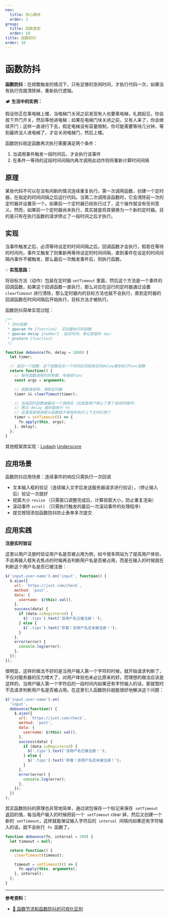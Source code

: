 ```yaml
---
nav:
  title: 核心模块
  order: 3
group:
  title: 函数类型
  order: 10
title: 函数防抖
order: 10
---
```


# 函数防抖

**函数防抖**：在频繁触发的情况下，只有足够的空闲时间，才执行代码一次，如果没有执行完就清除掉，重新执行逻辑。

🏕 **生活中的实例：**

假设你正在乘电梯上楼，当电梯门关闭之前发现有人也要乘电梯，礼貌起见，你会按下开门开关，然后等他进电梯；如果在电梯门块关闭之前，又有人来了，你会继续开门；这样一直进行下去，假定电梯没有容量限制，你可能需要等待几分钟，等到最终没人进电梯了，才会关闭电梯门，然后上楼。

函数防抖规定函数再次执行需要满足两个条件：

1. 当调用事件触发一段时间后，才会执行该事件
2. 在条件一等待的这段时间间隔内再次调用此动作则将重新计算时间间隔

## 原理

某些代码不可以在没有间断的情况连续重复执行。第一次调用函数，创建一个定时器，在指定的时间间隔之后运行代码。当第二次调用该函数时，它会清除前一次的定时器并设置另一个。如果前一个定时器已经执行过了，这个操作就没有任何意义。然而，如果前一个定时器尚未执行，其实就是将其替换为一个新的定时器。目的是只有在执行函数的请求停止了一段时间之后才执行。

## 实现

当事件触发之后，必须等待设定的时间间隔之后，回调函数才会执行，假若在等待的时间内，事件又触发了则重新再等待设定的时间间隔，直到事件在设定的时间间隔内事件不被触发，那么最后一次触发事件后，则执行函数。

💡 **实现思路：**

将目标方法（动作）包装在定时器 `setTimeout` 里面，然后这个方法是一个事件的回调函数，如果这个回调函数一直执行，那么对应在运行的定时器通过设置 `clearTimeout` 进行清除，那么定时器内的目标方法也就不会执行，直到定时器的回调函数在时间间隔后开始执行，目标方法才被执行。

函数防抖简单实现过程：

```js
/**
 * 防抖函数
 * @param fn {function}  实际要执行的函数
 * @param delay {number}  延迟时间，单位是毫秒（ms）
 * @return {function}
 */

function debounce(fn, delay = 1000) {
  let timer;

  // 返回一个函数，这个函数会在一个时间区间结束后的delay毫秒执行func函数
  return function() {
    // 保存函数调用时的参数，传递给func
    const args = arguments;

    // 函数被调用，清除定时器
    timer && clearTimout(timer);

    // 当返回的函数被最后一个调用后（也就是用户停止了某个连续的操作）
    // 再过 delay 毫秒就执行 fn
    // 这里直接使用箭头函数就不用保存执行上下文的引用了
    timer = setTimeout(() => {
      fn.apply(this, args);
    }, delay);
  };
}
```

其他框架库实现：[Lodash](https://github.com/lodash/lodash/blob/master/debounce.js) [Underscore](https://underscorejs.org/#debounce)

## 应用场景

函数防抖应用场景：连续事件的响应只需执行一次回调

- 文本输入框的验证（连续输入文字后发送服务器请求进行验证），（停止输入后）验证一次就好
- 视窗大小 `resize` （只需窗口调整完成后，计算视窗大小，防止重复渲染）
- 滚动事件 `scroll` （只需执行触发的最后一次滚动事件的处理程序）
- 提交按钮添加函数防抖防止表单多次提交

## 应用实践

**注册实时验证**

这里以用户注册时验证用户名是否被占用为例，如今很多网站为了提高用户体验，不会再输入框失去焦点的时候再去判断用户名是否被占用，而是在输入的时候就在判断这个用户名是否已被注册：

```js
$('input.user-name').on('input', function() {
  $.ajax({
    url: `https://just.com/check`,
    method: 'post',
    data: {
      username: $(this).val(),
    },
    success(data) {
      if (data.isRegistered) {
        $('.tips').text('该用户名已被注册！');
      } else {
        $('.tips').text('恭喜！该用户名还未被注册！');
      }
    },
    error(error) {
      console.log(error);
    },
  });
});
```

很明显，这样的做法不好的是当用户输入第一个字符的时候，就开始请求判断了，不仅对服务器的压力增大了，对用户体验也未必比原来的好。而理想的做法应该是这样的，当用户输入第一个字符后的一段时间内如果还有字符输入的话，那就暂时不去请求判断用户名是否被占用。在这里引入函数防抖就能很好地解决这个问题：

```js
$('input.user-name').on(
  'input',
  debounce(function() {
    $.ajax({
      url: `https://just.com/check`,
      method: 'post',
      data: {
        username: $(this).val(),
      },
      success(data) {
        if (data.isRegistered) {
          $('.tips').text('该用户名已被注册！');
        } else {
          $('.tips').text('恭喜！该用户名还未被注册！');
        }
      },
      error(error) {
        console.log(error);
      },
    });
  })
);
```

其实函数防抖的原理也非常地简单，通过闭包保存一个标记来保存  `setTimeout`  返回的值，每当用户输入的时候把前一个  `setTimeout` clear 掉，然后又创建一个新的  `setTimeout`，这样就能保证输入字符后的  `interval`  间隔内如果还有字符输入的话，就不会执行  `fn`  函数了。

```js
function debounce(fn, interval = 300) {
  let timeout = null;

  return function() {
    clearTimeout(timeout);

    timeout = setTimeout(() => {
      fn.apply(this, arguments);
    }, interval);
  };
}
```

---

**参考资料：**

- [📝 函数节流和函数防抖的可视化区别](http://demo.nimius.net/debounce_throttle/)
